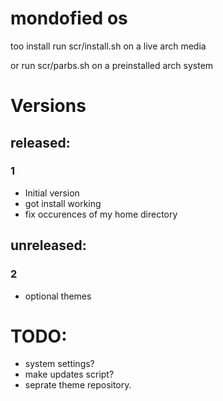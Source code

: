 # mondofied os
too install run scr/install.sh on a live arch media

or run scr/parbs.sh on a preinstalled arch system

# Versions
## released:
### 1
 - Initial version
 - got install working
 - fix occurences of my home directory
 
## unreleased:
### 2
 - optional themes

# TODO:
 - system settings?
 - make updates script?
 - seprate theme repository.
